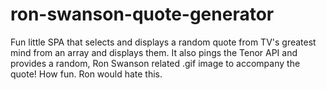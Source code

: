 # ron-swanson-quote-generator
Fun little SPA that selects and displays a random quote from TV's greatest mind from an array and displays them. It also pings the Tenor API and provides a random, Ron Swanson related .gif image to accompany the quote! How fun. Ron would hate this.
